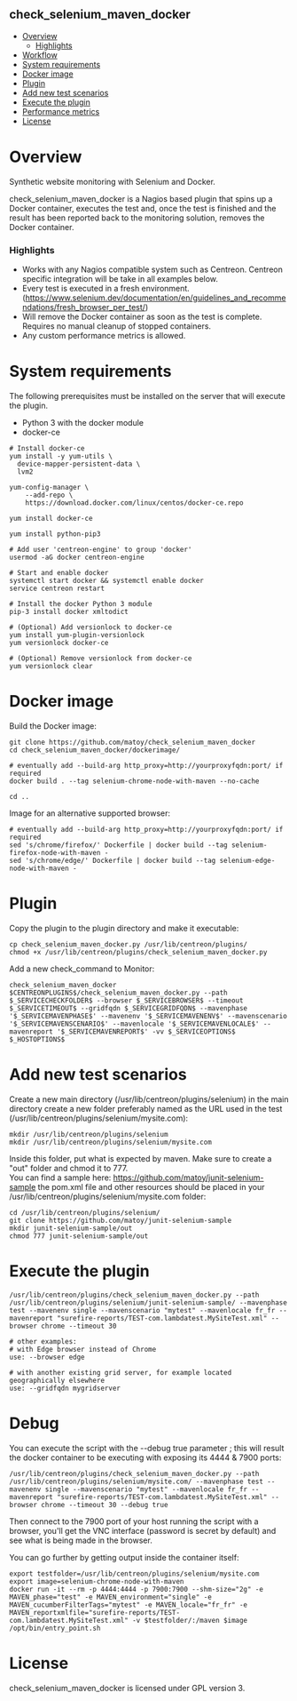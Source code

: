 check_selenium_maven_docker
-----------------------

- [Overview](#overview)
  * [Highlights](#highlights)
- [Workflow](#metrics-naming)
- [System requirements](#system-requirements)
- [Docker image](#docker-image)
- [Plugin](#plugin)
- [Add new test scenarios](#add-new-test-scenarios)
- [Execute the plugin](#execute-the-plugin)
- [Performance metrics](#performance-metrics)
- [License](#license)

# Overview #
Synthetic website monitoring with Selenium and Docker.

check_selenium_maven_docker is a Nagios based plugin that spins up a Docker container, executes the test and, once the test is finished and the result has been reported back to the monitoring solution, removes the Docker container.

### Highlights ###

* Works with any Nagios compatible system such as Centreon. Centreon specific integration will be take in all examples below.
* Every test is executed in a fresh environment. (https://www.selenium.dev/documentation/en/guidelines_and_recommendations/fresh_browser_per_test/)
* Will remove the Docker container as soon as the test is complete. Requires no manual cleanup of stopped containers.
* Any custom performance metrics is allowed.

# System requirements #
The following prerequisites must be installed on the server that will execute the plugin.

* Python 3 with the docker module
* docker-ce

```
# Install docker-ce
yum install -y yum-utils \
  device-mapper-persistent-data \
  lvm2

yum-config-manager \
    --add-repo \
    https://download.docker.com/linux/centos/docker-ce.repo

yum install docker-ce

yum install python-pip3

# Add user 'centreon-engine' to group 'docker'
usermod -aG docker centreon-engine

# Start and enable docker
systemctl start docker && systemctl enable docker
service centreon restart

# Install the docker Python 3 module
pip-3 install docker xmltodict

# (Optional) Add versionlock to docker-ce
yum install yum-plugin-versionlock
yum versionlock docker-ce

# (Optional) Remove versionlock from docker-ce
yum versionlock clear
```


# Docker image #

Build the Docker image:

```
git clone https://github.com/matoy/check_selenium_maven_docker
cd check_selenium_maven_docker/dockerimage/

# eventually add --build-arg http_proxy=http://yourproxyfqdn:port/ if required
docker build . --tag selenium-chrome-node-with-maven --no-cache

cd ..
```

Image for an alternative supported browser:

```
# eventually add --build-arg http_proxy=http://yourproxyfqdn:port/ if required
sed 's/chrome/firefox/' Dockerfile | docker build --tag selenium-firefox-node-with-maven -
sed 's/chrome/edge/' Dockerfile | docker build --tag selenium-edge-node-with-maven -
```

# Plugin #

Copy the plugin to the plugin directory and make it executable:

```
cp check_selenium_maven_docker.py /usr/lib/centreon/plugins/
chmod +x /usr/lib/centreon/plugins/check_selenium_maven_docker.py
```

Add a new check_command to Monitor:

```
check_selenium_maven_docker
$CENTREONPLUGINS$/check_selenium_maven_docker.py --path $_SERVICECHECKFOLDER$ --browser $_SERVICEBROWSER$ --timeout $_SERVICETIMEOUT$ --gridfqdn $_SERVICEGRIDFQDN$ --mavenphase '$_SERVICEMAVENPHASE$' --mavenenv '$_SERVICEMAVENENV$' --mavenscenario '$_SERVICEMAVENSCENARIO$' --mavenlocale '$_SERVICEMAVENLOCALE$' --mavenreport '$_SERVICEMAVENREPORT$' -vv $_SERVICEOPTIONS$ $_HOSTOPTIONS$
```


# Add new test scenarios #

Create a new main directory (/usr/lib/centreon/plugins/selenium) in the main directory create a new folder 
preferably named as the URL used in the test (/usr/lib/centreon/plugins/selenium/mysite.com):

```
mkdir /usr/lib/centreon/plugins/selenium
mkdir /usr/lib/centreon/plugins/selenium/mysite.com
```

Inside this folder, put what is expected by maven.
Make sure to create a "out" folder and chmod it to 777.  
You can find a sample here: https://github.com/matoy/junit-selenium-sample
the pom.xml file and other resources should be placed in your /usr/lib/centreon/plugins/selenium/mysite.com folder:

```
cd /usr/lib/centreon/plugins/selenium/
git clone https://github.com/matoy/junit-selenium-sample
mkdir junit-selenium-sample/out
chmod 777 junit-selenium-sample/out
```

# Execute the plugin #

```
/usr/lib/centreon/plugins/check_selenium_maven_docker.py --path /usr/lib/centreon/plugins/selenium/junit-selenium-sample/ --mavenphase test --mavenenv single --mavenscenario "mytest" --mavenlocale fr_fr --mavenreport "surefire-reports/TEST-com.lambdatest.MySiteTest.xml" --browser chrome --timeout 30

# other examples:
# with Edge browser instead of Chrome
use: --browser edge

# with another existing grid server, for example located geographically elsewhere
use: --gridfqdn mygridserver
```

# Debug 
You can execute the script with the --debug true parameter ; this will result the docker container to be executing with exposing its 4444 & 7900 ports:
```
/usr/lib/centreon/plugins/check_selenium_maven_docker.py --path /usr/lib/centreon/plugins/selenium/mysite.com/ --mavenphase test --mavenenv single --mavenscenario "mytest" --mavenlocale fr_fr --mavenreport "surefire-reports/TEST-com.lambdatest.MySiteTest.xml" --browser chrome --timeout 30 --debug true
```
Then connect to the 7900 port of your host running the script with a browser, you'll get the VNC interface (password is secret by default) and see what is being made in the browser.

You can go further by getting output inside the container itself:
```
export testfolder=/usr/lib/centreon/plugins/selenium/mysite.com
export image=selenium-chrome-node-with-maven
docker run -it --rm -p 4444:4444 -p 7900:7900 --shm-size="2g" -e MAVEN_phase="test" -e MAVEN_environment="single" -e MAVEN_cucumberFilterTags="mytest" -e MAVEN_locale="fr_fr" -e MAVEN_reportxmlfile="surefire-reports/TEST-com.lambdatest.MySiteTest.xml" -v $testfolder/:/maven $image /opt/bin/entry_point.sh
```

# License 
check_selenium_maven_docker is licensed under GPL version 3.
